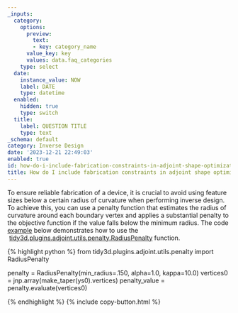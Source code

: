 ```yaml
---
_inputs:
  category:
    options:
      preview:
        text:
        - key: category_name
      value_key: key
      values: data.faq_categories
    type: select
  date:
    instance_value: NOW
    label: DATE
    type: datetime
  enabled:
    hidden: true
    type: switch
  title:
    label: QUESTION TITLE
    type: text
_schema: default
category: Inverse Design
date: '2023-12-21 22:49:03'
enabled: true
id: how-do-i-include-fabrication-constraints-in-adjoint-shape-optimization
title: How do I include fabrication constraints in adjoint shape optimization?
---
```


<div><p>To ensure reliable fabrication of a device, it is crucial to avoid using feature sizes below a certain radius of curvature when performing inverse design. To achieve this, you can use a penalty function that estimates the radius of curvature around each boundary vertex and applies a substantial penalty to the objective function if the value falls below the minimum radius. The code <a href="https://www.flexcompute.com/tidy3d/examples/notebooks/AdjointPlugin5BoundaryGradients/">example</a> below demonstrates how to use the &nbsp;<a target="_blank" rel="noopener" href="https://docs.flexcompute.com/projects/tidy3d/en/latest/_autosummary/tidy3d.plugins.adjoint.utils.penalty.RadiusPenalty.html">tidy3d.plugins.adjoint.utils.penalty.RadiusPenalty</a> function.</p><div markdown class="code-snippet">{% highlight python %}
from tidy3d.plugins.adjoint.utils.penalty import RadiusPenalty

penalty = RadiusPenalty(min_radius=.150, alpha=1.0, kappa=10.0)
vertices0 = jnp.array(make_taper(ys0).vertices)
penalty_value = penalty.evaluate(vertices0)

{% endhighlight %}
{% include copy-button.html %}</div><p> </p></div>

<div> </div>

<div> </div>